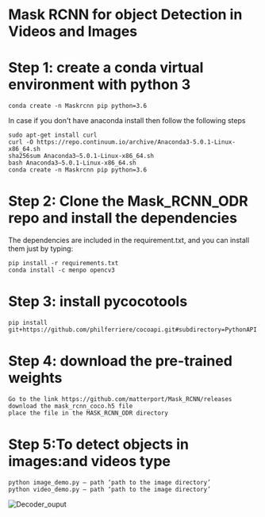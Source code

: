 # Mask RCNN for object Detection in Videos and Images

# Step 1: create a conda virtual environment with python 3

```
conda create -n Maskrcnn pip python=3.6
```
In case if you don't have anaconda install then follow the following steps
```
sudo apt-get install curl
curl -O https://repo.continuum.io/archive/Anaconda3-5.0.1-Linux-x86_64.sh
sha256sum Anaconda3–5.0.1-Linux-x86_64.sh
bash Anaconda3–5.0.1-Linux-x86_64.sh
conda create -n Maskrcnn pip python=3.6
```
# Step 2: Clone the Mask_RCNN_ODR repo and install the dependencies
The dependencies are included in the requirement.txt, and you can install them just by typing:
```
pip install -r requirements.txt
conda install -c menpo opencv3
```
# Step 3: install pycocotools
```
pip install git+https://github.com/philferriere/cocoapi.git#subdirectory=PythonAPI
```

# Step 4: download the pre-trained weights
```
Go to the link https://github.com/matterport/Mask_RCNN/releases
download the mask_rcnn_coco.h5 file
place the file in the MASK_RCNN_ODR directory
```
# Step 5:To detect objects in images:and videos type
```
python image_demo.py — path ‘path to the image directory’
python video_demo.py — path ‘path to the image directory’
```
![Decoder_ouput](https://github.com/surajitsaikia27/MASK_RCNN_ODR/blob/master/surf.png)
